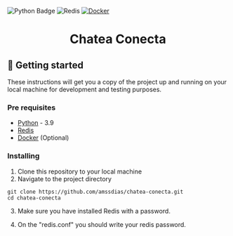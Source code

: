 [python-download]: https://www.python.org/downloads/
[redis-download]: https://redis.io/download/

![Python Badge](https://img.shields.io/badge/Python-3.9-blue?logo=python)
![Redis](https://img.shields.io/badge/redis-%23DD0031.svg?style=flat&logo=redis&logoColor=white)
[![Docker](https://badgen.net/badge/icon/docker?icon=docker&label)](https://https://docker.com/)


<h1 align=center>Chatea Conecta</h1>

## :hammer: Getting started

These instructions will get you a copy of the project up and running on your local machine for development and testing purposes.

### Pre requisites

- [Python][python-download] - 3.9
- [Redis][redis-download]
- [Docker](https://www.docker.com/) (Optional)

### Installing


1. Clone this repository to your local machine
2. Navigate to the project directory


```
git clone https://github.com/amssdias/chatea-conecta.git
cd chatea-conecta
```
   
3. Make sure you have installed Redis with a password.



4. On the "redis.conf" you should write your redis password.
